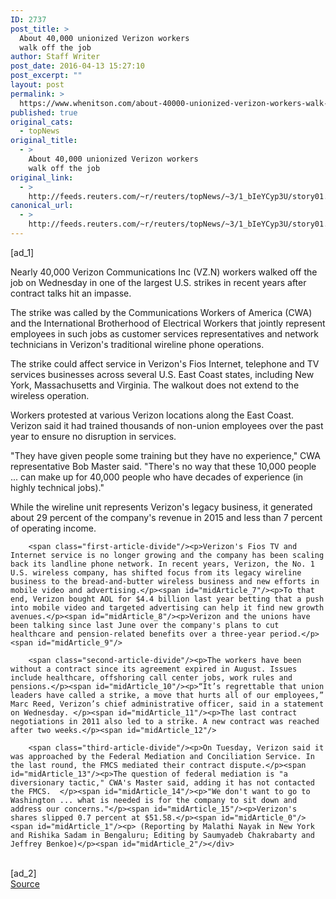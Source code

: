 ```yaml
---
ID: 2737
post_title: >
  About 40,000 unionized Verizon workers
  walk off the job
author: Staff Writer
post_date: 2016-04-13 15:27:10
post_excerpt: ""
layout: post
permalink: >
  https://www.whenitson.com/about-40000-unionized-verizon-workers-walk-off-the-job/
published: true
original_cats:
  - topNews
original_title:
  - >
    About 40,000 unionized Verizon workers
    walk off the job
original_link:
  - >
    http://feeds.reuters.com/~r/reuters/topNews/~3/1_bIeYCyp3U/story01.htm
canonical_url:
  - >
    http://feeds.reuters.com/~r/reuters/topNews/~3/1_bIeYCyp3U/story01.htm
---
```

 [ad_1]
<br><div id="articleText">
<span id="midArticle_start"/>

<span id="midArticle_0"/><span class="focusParagraph" readability="4"><p><span class="articleLocatio&lt;/span&gt;n">Nearly 40,000 Verizon Communications Inc (<span id="symbol_VZ.N_0">VZ.N</span>) workers walked off the job on Wednesday in one of the largest U.S. strikes in recent years after contract talks hit an impasse.</span></p></span><span id="midArticle_1"/><p>The strike was called by the Communications Workers of America (CWA) and the International Brotherhood of Electrical Workers that jointly represent employees in such jobs as customer services representatives and network technicians in Verizon's traditional wireline phone operations.</p><span id="midArticle_2"/><p>The strike could affect service in Verizon's Fios Internet, telephone and TV services businesses across several U.S. East Coast states, including New York, Massachusetts and Virginia. The walkout does not extend to the wireless operation.</p><span id="midArticle_3"/><p>Workers protested at various Verizon locations along the East Coast. Verizon said it had trained thousands of non-union employees over the past year to ensure no disruption in services.</p><span id="midArticle_4"/><p>"They have given people some training but they have no experience," CWA representative Bob Master said. "There's no way that these 10,000 people ... can make up for 40,000 people who have decades of experience (in highly technical jobs)."</p><span id="midArticle_5"/><p>While the wireline unit represents Verizon's legacy business, it generated about 29 percent of the company's revenue in 2015 and less than 7 percent of operating income. </p><span id="midArticle_6"/>
        
        <span class="first-article-divide"/><p>Verizon's Fios TV and Internet service is no longer growing and the company has been scaling back its landline phone network. In recent years, Verizon, the No. 1 U.S. wireless company, has shifted focus from its legacy wireline business to the bread-and-butter wireless business and new efforts in mobile video and advertising.</p><span id="midArticle_7"/><p>To that end, Verizon bought AOL for $4.4 billion last year betting that a push into mobile video and targeted advertising can help it find new growth avenues.</p><span id="midArticle_8"/><p>Verizon and the unions have been talking since last June over the company's plans to cut healthcare and pension-related benefits over a three-year period.</p><span id="midArticle_9"/>
        
        <span class="second-article-divide"/><p>The workers have been without a contract since its agreement expired in August. Issues include healthcare, offshoring call center jobs, work rules and pensions.</p><span id="midArticle_10"/><p>“It’s regrettable that union leaders have called a strike, a move that hurts all of our employees,” Marc Reed, Verizon’s chief administrative officer, said in a statement on Wednesday. </p><span id="midArticle_11"/><p>The last contract negotiations in 2011 also led to a strike. A new contract was reached after two weeks.</p><span id="midArticle_12"/>
        
        <span class="third-article-divide"/><p>On Tuesday, Verizon said it was approached by the Federal Mediation and Conciliation Service. In the last round, the FMCS mediated their contract dispute.</p><span id="midArticle_13"/><p>The question of federal mediation is "a diversionary tactic," CWA's Master said, adding it has not contacted the FMCS.  </p><span id="midArticle_14"/><p>"We don't want to go to Washington ... what is needed is for the company to sit down and address our concerns."</p><span id="midArticle_15"/><p>Verizon's shares slipped 0.7 percent at $51.58.</p><span id="midArticle_0"/><span id="midArticle_1"/><p> (Reporting by Malathi Nayak in New York and Rishika Sadam in Bengaluru; Editing by Saumyadeb Chakrabarty and Jeffrey Benkoe)</p><span id="midArticle_2"/></div>
<br>[ad_2]
<br><a href="http://feeds.reuters.com/~r/reuters/topNews/~3/1_bIeYCyp3U/story01.htm">Source </a>